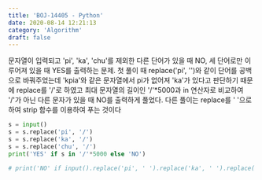 ```yaml
---
title: 'BOJ-14405 - Python'
date: 2020-08-14 12:21:13
category: 'Algorithm'
draft: false
---
```

문자열이 입력되고 'pi', 'ka', 'chu'를 제외한 다른 단어가 있을 때 NO, 세 단어로만 이루어져 있을 때 YES를 출력하는 문제. 첫 풀이 때 replace('pi', '')와 같이 단어를 공백으로 바꿔주었는데 'kpia'와 같은 문자열에서 pi가 없어져 'ka'가 있다고 판단하기 때문에 replace를 '/'로 하였고 최대 문자열의 길이인 '/'\*5000과 in 연산자로 비교하여 '/'가 아닌 다른 문자가 있을 때 NO를 출력하게 풀었다. 다른 풀이는 replace를 ' '으로 하여 strip 함수를 이용하여 푸는 것이다
```python
s = input()
s = s.replace('pi', '/')
s = s.replace('ka', '/')
s = s.replace('chu', '/')
print('YES' if s in '/'*5000 else 'NO')

# print('NO' if input().replace('pi', ' ').replace('ka', ' ').replace('chu', ' ').strip() else 'YES')

```